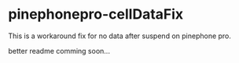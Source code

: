 # pinephonepro-cellDataFix
This is a workaround fix for no data after suspend on pinephone pro. 

better readme comming soon...
